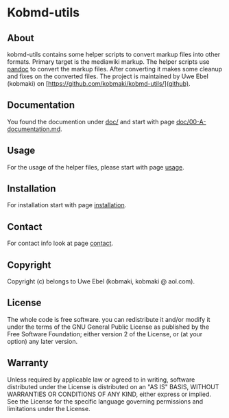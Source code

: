 # Kobmd-utils

## About

kobmd-utils contains some helper scripts to convert markup files into other formats. Primary target is the mediawiki markup. The helper scripts use [pandoc](http://pandoc.org) to convert the markup files.  After converting it makes some cleanup and fixes on the converted files. The project is maintained by Uwe Ebel (kobmaki) on [https://github.com/kobmaki/kobmd-utils/](github).


## Documentation

You found the documention under [doc/](doc/) and start with page [doc/00-A-documentation.md](documenation).

## Usage

For the usage of the helper files, please start with page [usage](doc/40-A-usage.md).

## Installation

For installation start with page [installation](doc/00-B-installation.md).

## Contact
For contact info look at page [contact](doc/00-D-contact.md).

## Copyright

Copyright (c) belongs to Uwe Ebel (kobmaki, kobmaki @ aol.com).

## License

The whole code is free software. you can redistribute it and/or modify it under the terms of the GNU General Public License as published by the Free Software Foundation; either version 2 of the License, or (at your option) any later version.

## Warranty
Unless required by applicable law or agreed to in writing, software distributed under the License is distributed on an "AS IS" BASIS, WITHOUT WARRANTIES OR CONDITIONS OF ANY KIND, either express or implied. See the License for the specific language governing permissions and limitations under the License.
